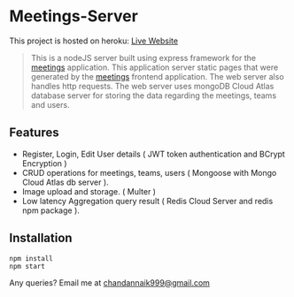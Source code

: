 # Meetings-Server

This project is hosted on heroku: [Live Website](https://meetings-rupeek.herokuapp.com/)
> This is a nodeJS server built using express framework for the [meetings](https://github.com/ChandanNaik999/meetings) 
> application. This application server static pages that were generated by the
> [meetings](https://github.com/ChandanNaik999/meetings)  frontend application. The web server also handles http requests. The web
> server uses mongoDB Cloud Atlas database server for storing the data regarding the
> meetings, teams and users.
## Features
- Register, Login, Edit User details ( JWT token authentication and BCrypt Encryption )
- CRUD operations for meetings, teams, users ( Mongoose with Mongo Cloud Atlas db server ).
- Image upload and storage. ( Multer )
- Low latency Aggregation query result ( Redis Cloud Server and redis npm package ).

## Installation

```
npm install
npm start
```

Any queries? Email me at chandannaik999@gmail.com
